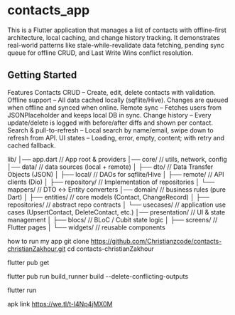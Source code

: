 # contacts_app

This is a Flutter application that manages a list of contacts with offline-first architecture, local caching, and change history tracking.
It demonstrates real-world patterns like stale-while-revalidate data fetching, pending sync queue for offline CRUD, and Last Write Wins conflict resolution.

## Getting Started

Features
Contacts CRUD – Create, edit, delete contacts with validation.
Offline support – All data cached locally (sqflite/Hive). Changes are queued when offline and synced when online.
Remote sync – Fetches users from JSONPlaceholder and keeps local DB in sync.
Change history – Every update/delete is logged with before/after diffs and shown per contact.
Search & pull-to-refresh – Local search by name/email, swipe down to refresh from API.
UI states – Loading, error, empty, content; with retry and cached fallback.


lib/
│── app.dart                 // App root & providers
│── core/                    // utils, network, config
│── data/                    // data sources (local + remote)
│   ├── dto/                 // Data Transfer Objects (JSON)
│   ├── local/               // DAOs for sqflite/Hive
│   ├── remote/              // API clients (Dio)
│   ├── repository/          // Implementation of repositories
│   └── mappers/             // DTO ↔ Entity converters
│── domain/                  // business rules (pure Dart)
│   ├── entities/            // core models (Contact, ChangeRecord)
│   ├── repositories/        // abstract repo contracts
│   └── usecases/            // application use cases (UpsertContact, DeleteContact, etc.)
│── presentation/            // UI & state management
│   ├── blocs/               // BLoC / Cubit state logic
│   ├── screens/             // Flutter pages
│   └── widgets/             // reusable components

how to run my app
git clone https://github.com/Christianzcode/contacts-christianZakhour.git
cd contacts-christianZakhour

flutter pub get

flutter pub run build_runner build --delete-conflicting-outputs

flutter run


apk link
https://we.tl/t-l4Np4jMX0M